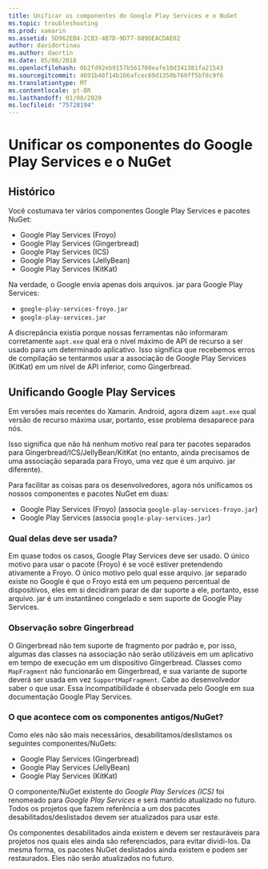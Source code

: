 ```yaml
---
title: Unificar os componentes do Google Play Services e o NuGet
ms.topic: troubleshooting
ms.prod: xamarin
ms.assetid: 5D962EB4-2CB3-4B7D-9D77-889DEACDAE02
author: davidortinau
ms.author: daortin
ms.date: 05/08/2018
ms.openlocfilehash: 0b2fd92eb9157b561708eafe10d341381fa21543
ms.sourcegitcommit: 4691b48f14b166afcec69d1350b769ff5bf8c9f6
ms.translationtype: MT
ms.contentlocale: pt-BR
ms.lasthandoff: 01/08/2020
ms.locfileid: "75728194"
---
```

# <a name="unifying-google-play-services-components-and-nuget"></a>Unificar os componentes do Google Play Services e o NuGet

## <a name="history"></a>Histórico

Você costumava ter vários componentes Google Play Services e pacotes NuGet:

- Google Play Services (Froyo)
- Google Play Services (Gingerbread)
- Google Play Services (ICS)
- Google Play Services (JellyBean)
- Google Play Services (KitKat)

Na verdade, o Google envia apenas dois arquivos. jar para Google Play Services:

- `google-play-services-froyo.jar`
- `google-play-services.jar`

A discrepância existia porque nossas ferramentas não informaram corretamente `aapt.exe` qual era o nível máximo de API de recurso a ser usado para um determinado aplicativo. Isso significa que recebemos erros de compilação se tentarmos usar a associação de Google Play Services (KitKat) em um nível de API inferior, como Gingerbread.

## <a name="unifying-google-play-services"></a>Unificando Google Play Services

Em versões mais recentes do Xamarin. Android, agora dizem `aapt.exe` qual versão de recurso máxima usar, portanto, esse problema desaparece para nós.

Isso significa que não há nenhum motivo real para ter pacotes separados para Gingerbread/ICS/JellyBean/KitKat (no entanto, ainda precisamos de uma associação separada para Froyo, uma vez que é um arquivo. jar diferente).

Para facilitar as coisas para os desenvolvedores, agora nós unificamos os nossos componentes e pacotes NuGet em duas:

- Google Play Services (Froyo) (associa `google-play-services-froyo.jar`)
- Google Play Services (associa `google-play-services.jar`)

### <a name="which-one-should-be-used"></a>Qual delas deve ser usada?

Em quase todos os casos, Google Play Services deve ser usado. O único motivo para usar o pacote (Froyo) é se você estiver pretendendo ativamente a Froyo. O único motivo pelo qual esse arquivo. jar separado existe no Google é que o Froyo está em um pequeno percentual de dispositivos, eles em si decidiram parar de dar suporte a ele, portanto, esse arquivo. jar é um instantâneo congelado e sem suporte de Google Play Services.

### <a name="note-about-gingerbread"></a>Observação sobre Gingerbread

O Gingerbread não tem suporte de fragmento por padrão e, por isso, algumas das classes na associação não serão utilizáveis em um aplicativo em tempo de execução em um dispositivo Gingerbread. Classes como `MapFragment` não funcionarão em Gingerbread, e sua variante de suporte deverá ser usada em vez `SupportMapFragment`. Cabe ao desenvolvedor saber o que usar. Essa incompatibilidade é observada pelo Google em sua documentação Google Play Services.

### <a name="what-happens-to-the-old-componentsnugets"></a>O que acontece com os componentes antigos/NuGet?

Como eles não são mais necessários, desabilitamos/deslistamos os seguintes componentes/NuGets:

- Google Play Services (Gingerbread)
- Google Play Services (JellyBean)
- Google Play Services (KitKat)

O componente/NuGet existente do _Google Play Services (ICS)_ foi renomeado para _Google Play Services_ e será mantido atualizado no futuro. Todos os projetos que fazem referência a um dos pacotes desabilitados/deslistados devem ser atualizados para usar este.

Os componentes desabilitados ainda existem e devem ser restauráveis para projetos nos quais eles ainda são referenciados, para evitar dividi-los. Da mesma forma, os pacotes NuGet deslistados ainda existem e podem ser restaurados. Eles não serão atualizados no futuro.
